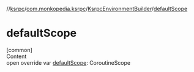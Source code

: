//[ksrpc](../../index.md)/[com.monkopedia.ksrpc](../index.md)/[KsrpcEnvironmentBuilder](index.md)/[defaultScope](default-scope.md)



# defaultScope  
[common]  
Content  
open override var [defaultScope](default-scope.md): CoroutineScope  



